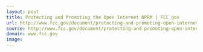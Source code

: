 ```yaml
---
layout: post
title: Protecting and Promoting the Open Internet NPRM | FCC gov
url: http://www.fcc.gov/document/protecting-and-promoting-open-internet-nprm
source: http://www.fcc.gov/document/protecting-and-promoting-open-internet-nprm
domain: www.fcc.gov
image: 
---
```


